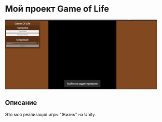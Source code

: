 # Мой проект Game of Life

![Скриншот игры](images/Image.png)

## Описание
Это моя реализация игры "Жизнь" на Unity.
